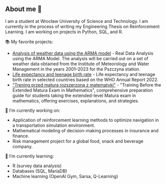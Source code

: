 ## About me 👋

I am a student at Wrocław University of Science and Technology. I am currently in the process of writing my Engineering Thesis on Reinforcement Learning. I am working on projects in Python, SQL, and R. 

📚 My favorite projects:

*   [Analysis of weather data using the ARMA model](https://github.com/Oliwia-Makuch/arma-projekt) - Real Data Analysis using the ARMA Model. The analysis will be carried out on a set of weather data obtained from the Institute of Meteorology and Water Management in the years 2001–2023 for the Pszczyna station.
*   [Life expectancy and teenage birth rate](https://github.com/Oliwia-Makuch/raport-correlation-who) - Life expectancy and teenage birth rate in selected countries based on the WHO Annual Report 2022.
*   ["Trening przed maturą rozszerzoną z matematyki"](https://www.empik.com/trening-przed-matura-rozszerzona-z-matematyki-oliwia-makuch-wrobel-mateusz,p1456511883,ksiazka-p) - "Training Before the Extended Matura Exam in Mathematics", comprehensive preparation guide for students taking the extended-level Matura exam in mathematics, offering exercises, explanations, and strategies.

🔭 I’m currently working on:

* Application of reinforcement learning methods to optimize navigation in a transportation simulation environment.
* Mathematical modeling of decision-making processes in insurance and finance.
* Risk management project for a global food, snack and beverage company.

🌱 I’m currently learning:

* R (survey data analysis)
* Databases (SQL, MariaDB)
* Machine learning (OpenAI Gym, Sarsa, Q-Learning)
